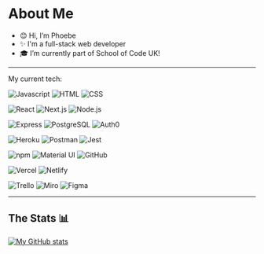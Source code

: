 # About Me 

- 😊 Hi, I’m Phoebe
- ✨ I'm a full-stack web developer
- 🎓 I’m currently part of School of Code UK!

---

My current tech:

![Javascript](https://img.shields.io/badge/JavaScript-F7DF1E?style=for-the-badge&logo=JavaScript&logoColor=white)
![HTML](https://img.shields.io/badge/HTML5-E34F26?style=for-the-badge&logo=html5&logoColor=white)
![CSS](https://img.shields.io/badge/CSS3-1572B6?style=for-the-badge&logo=css3&logoColor=white)

![React](https://img.shields.io/badge/react-20232A.svg?style=for-the-badge&logo=react)
![Next.js](https://img.shields.io/badge/next.js-black.svg?style=for-the-badge&logo=next.js)
![Node.js](https://img.shields.io/badge/node.js-339933.svg?style=for-the-badge&logo=node.js&logoColor=white)

![Express](https://img.shields.io/badge/Express.js-404D59?style=for-the-badge)
![PostgreSQL](https://img.shields.io/badge/postgresql-4169E1.svg?style=for-the-badge&logo=postgresql&logoColor=white)
![Auth0](https://img.shields.io/badge/auth0-EB5424.svg?style=for-the-badge&logo=auth0&logoColor=white)

![Heroku](https://img.shields.io/badge/heroku-430098.svg?style=for-the-badge&logo=heroku&logoColor=white)
![Postman](https://img.shields.io/badge/postman-FF6C37.svg?style=for-the-badge&logo=postman&logoColor=white)
![Jest](https://img.shields.io/badge/jest-C21325.svg?style=for-the-badge&logo=jest&logoColor=white)

![npm](https://img.shields.io/badge/npm-CB3837?style=for-the-badge&logo=npm&logoColor=white) 
![Material UI](https://img.shields.io/badge/mui-007FFF.svg?style=for-the-badge&logo=mui&logoColor=white)
![GitHub](https://img.shields.io/badge/GitHub-100000?style=for-the-badge&logo=github&logoColor=white)


![Vercel](https://img.shields.io/badge/Vercel-000000?style=for-the-badge&logo=vercel&logoColor=white)
![Netlify](https://img.shields.io/badge/netlify-00C7B7.svg?style=for-the-badge&logo=netlify&logoColor=white)

![Trello](https://img.shields.io/badge/Trello-0052CC?style=for-the-badge&logo=trello&logoColor=white)
![Miro](https://img.shields.io/badge/Miro-050038?style=for-the-badge&logo=Miro&logoColor=white) 
![Figma](https://img.shields.io/badge/figma-F24E1E.svg?style=for-the-badge&logo=figma&logoColor=white)

---

## The Stats 📊

[![My GitHub stats](https://github-readme-stats.vercel.app/api?username=phoebefrances&hide=stars,issues&count_private=true&show_icons=true&theme=calm)](https://github.com/anuraghazra/github-readme-stats)

<!--
**phoebefrances/phoebe** is a ✨ _special_ ✨ repository because its `README.md` (this file) appears on your GitHub profile.

Here are some ideas to get you started:

- 🔭 I’m currently working on ...
- 🌱 I’m currently learning ...
- 👯 I’m looking to collaborate on ...
- 🤔 I’m looking for help with ...
- 💬 Ask me about ...
- 📫 How to reach me: ...
- 😄 Pronouns: ...
- ⚡ Fun fact: ...
-->
